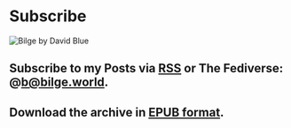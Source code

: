 # Subscribe

![Bilge by David Blue](https://i.snap.as/kT0kagG.png)

## Subscribe to my Posts via [**RSS**](https://bilge.world/feed/) or The Fediverse: **@b@bilge.world**.

## Download the archive in [EPUB format](https://bilge.world/.epub).

